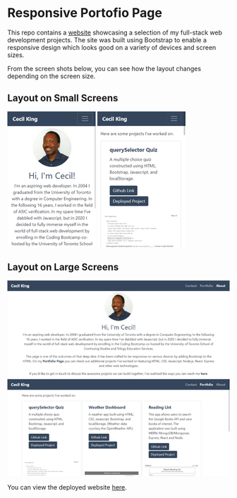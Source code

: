 # Responsive Portofio Page
This repo contains a [website](https://cek333.github.io/Responsive_Portfolio/) showcasing a selection of my full-stack web development projects. The site was built using Bootstrap to enable a responsive design which looks good on a variety of devices and screen sizes. 

From the screen shots below, you can see how the layout changes depending on the screen size.

## Layout on Small Screens
![Screenshot of the About page on a small screen](assets/readme/about_xs.png)
![Screenshot of the Portfolio page on a small screen](assets/readme/portfolio_xs.png)

## Layout on Large Screens
![Screenshot of the About page on a large screen](assets/readme/about_lg.png)
![Screenshot of the Portfolio page on a large screen](assets/readme/portfolio_lg.png)

You can view the deployed website [here](https://cek333.github.io/Responsive_Portfolio/).
